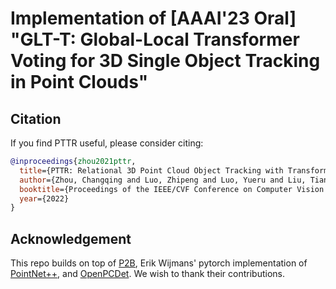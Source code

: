 # Implementation of [AAAI'23 Oral] "GLT-T: Global-Local Transformer Voting for 3D Single Object Tracking in Point Clouds"

## Citation
If you find PTTR useful, please consider citing:

```bibtex
@inproceedings{zhou2021pttr,
  title={PTTR: Relational 3D Point Cloud Object Tracking with Transformer},
  author={Zhou, Changqing and Luo, Zhipeng and Luo, Yueru and Liu, Tianrui and Pan, Liang and Cai, Zhongang and Zhao, Haiyu and Lu, Shijian},
  booktitle={Proceedings of the IEEE/CVF Conference on Computer Vision and Pattern Recognition (CVPR)},
  year={2022}
}
```

## Acknowledgement
This repo builds on top of [P2B](https://github.com/HaozheQi/P2B), Erik Wijmans' pytorch implementation of [PointNet++](https://github.com/erikwijmans/Pointnet2_PyTorch), and [OpenPCDet](https://github.com/open-mmlab/OpenPCDet). We wish to thank their contributions.
